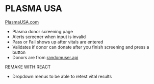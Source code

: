 # PLASMA USA

[PlasmaUSA.com](https://plasmausa.netlify.app/)

- Plasma donor screening page
- Alerts screener when input is invalid
- Pass or Fail shows up after vitals are entered
- Validates if donor can donate after you finish screening and press a button
- Donors are from [randomuser.api](https://randomuser.me/)

REMAKE WITH REACT

- Dropdown menus to be able to retest vital results
